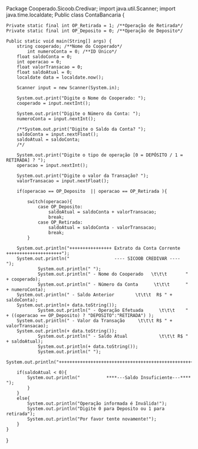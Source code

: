 Package Cooperado.Sicoob.Credivar;
import java.util.Scanner;
import java.time.localdate;
Public class ContaBancaria {
		
	Private static final int OP_Retirada = 1; /**Operação de Retirada*/
	Private static final int OP_Deposito = 0; /**Operação de Deposito*/

	Public static void main(String[] args) {
		string cooperado; /**Nome do Cooperado*/
            int numeroConta = 0; /**ID Único*/
		float saldoConta = 0; 
		int operacao = 0;
		float valorTransacao = 0; 
		float saldoAtual = 0;
        localdate data = localdate.now();

		Scanner input = new Scanner(System.in);
		
		System.out.print("Digite o Nome do Cooperado: ");
        cooperado = input.nextInt();

        System.out.print("Digite o Número da Conta: ");
		numeroConta = input.nextInt();
		
		/**System.out.print("Digite o Saldo da Conta? ");
		saldoConta = input.nextFloat();
		saldoAtual = saldoConta;
		/*/

		System.out.print("Digite o tipo de operação [0 = DEPÓSITO / 1 = RETIRADA] ? ");
		operacao = input.nextInt();
		
		System.out.print("Digite o valor da Transação? ");
		valorTransacao = input.nextFloat();
		
		if(operacao == OP_Deposito  || operacao == OP_Retirada ){ 
			
			switch(operacao){
				case OP_Deposito: 
					saldoAtual = saldoConta + valorTransacao;
					break;
				case OP_Retirada:
					saldoAtual = saldoConta - valorTransacao;
					break; 
			}

		System.out.println("++++++++++++++++ Extrato da Conta Corrente +++++++++++++++++++++");
		System.out.println("                 ---- SICOOB CREDIVAR ----                      ");
                System.out.println(" ");
                System.out.println(" - Nome do Cooperado   \t\t\t       " + cooperado);
                System.out.println(" - Número da Conta      \t\t\t      " + numeroConta);
		System.out.println(" - Saldo Anterior        \t\t\t  R$ " + saldoConta);
		System.out.println(+ data.toString());
                System.out.println(" - Operação Efetuada      \t\t\t    " + ((operacao == OP_Deposito) ? "DEPOSITO":"RETIRADA") );
		System.out.println(" - Valor da Transação     \t\t\t R$ " + valorTransacao);
		System.out.println(+ data.toString());
                System.out.println(" - Saldo Atual            \t\t\t R$ " + saldoAtual);
                System.out.println(+ data.toString());
                System.out.println(" ");
		System.out.println("+++++++++++++++++++++++++++++++++++++++++++++++++++++++++++++++++");
			
		if(saldoAtual < 0){
			System.out.println("          ****---Saldo Insuficiente---****              ");
			}
		}
		else{
			System.out.println("Operação informada é Inválida!");
			System.out.println("Digite 0 para Deposito ou 1 para retirada");
			System.out.println("Por favor tente novamente!");
		}
	}
}
